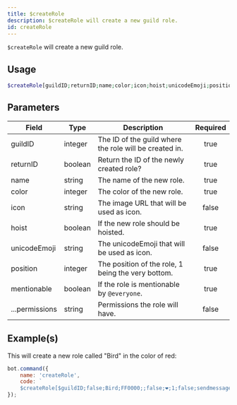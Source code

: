 ```yaml
---
title: $createRole
description: $createRole will create a new guild role.
id: createRole
---
```


`$createRole` will create a new guild role.

## Usage

```php
$createRole[guildID;returnID;name;color;icon;hoist;unicodeEmoji;position;mentionable;...permissions]
```

## Parameters

| Field          | Type    | Description                                            | Required |
| -------------- | ------- | ------------------------------------------------------ | :------: |
| guildID        | integer | The ID of the guild where the role will be created in. |   true   |
| returnID       | boolean | Return the ID of the newly created role?               |   true   |
| name           | string  | The name of the new role.                              |   true   |
| color          | integer | The color of the new role.                             |   true   |
| icon           | string  | The image URL that will be used as icon.               |  false   |
| hoist          | boolean | If the new role should be hoisted.                     |   true   |
| unicodeEmoji   | string  | The unicodeEmoji that will be used as icon.            |  false   |
| position       | integer | The position of the role, 1 being the very bottom.     |   true   |
| mentionable    | boolean | If the role is mentionable by `@everyone`.             |   true   |
| ...permissions | string  | Permissions the role will have.                        |  false   |

## Example(s)

This will create a new role called "Bird" in the color of red:

```javascript
bot.command({
    name: 'createRole',
    code: `
    $createRole[$guildID;false;Bird;FF0000;;false;❤;1;false;sendmessages]`
});
```
